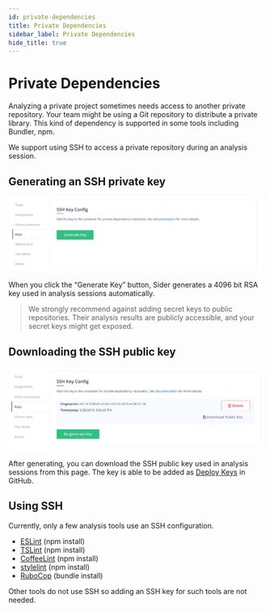 ```yaml
---
id: private-dependencies
title: Private Dependencies
sidebar_label: Private Dependencies
hide_title: true
---
```


# Private Dependencies

Analyzing a private project sometimes needs access to another private repository. Your team might be using a Git repository to distribute a private library. This kind of dependency is supported in some tools including Bundler, npm.

We support using SSH to access a private repository during an analysis session.

## Generating an SSH private key

![Generate SSH private key](../assets/ssh-key-generate-key.png)

When you click the “Generate Key” button, Sider generates a 4096 bit RSA key used in analysis sessions automatically.

> We strongly recommend against adding secret keys to public repositories. Their analysis results are publicly accessible, and your secret keys might get exposed.

## Downloading the SSH public key

![Download SSH public key](../assets/ssh-key-download-key.png)

After generating, you can download the SSH public key used in analysis sessions from this page. The key is able to be added as [Deploy Keys](https://developer.github.com/v3/guides/managing-deploy-keys/#deploy-keys) in GitHub.

## Using SSH

Currently, only a few analysis tools use an SSH configuration.

* [ESLint](../tools/javascript/eslint.md) (npm install)
* [TSLint](../tools/javascript/tslint.md) (npm install)
* [CoffeeLint](../tools/javascript/coffeelint.md) (npm install)
* [stylelint](../tools/css/stylelint.md) (npm install)
* [RuboCop](../tools/ruby/rubocop.md) (bundle install)

Other tools do not use SSH so adding an SSH key for such tools are not needed.

